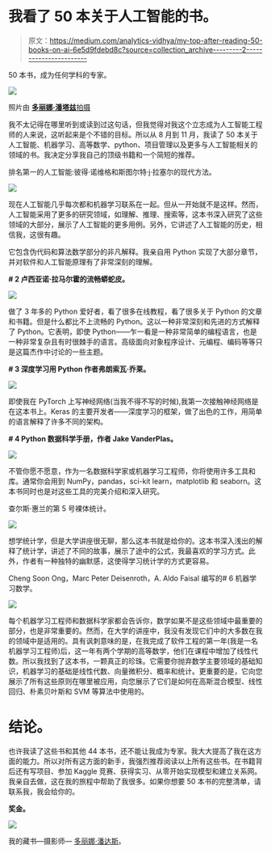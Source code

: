 # 我看了 50 本关于人工智能的书。

> 原文：<https://medium.com/analytics-vidhya/my-top-after-reading-50-books-on-ai-6e5d9fdebd8c?source=collection_archive---------2----------------------->

50 本书，成为任何学科的专家。

![](img/27f21f81994990292702b5ba5939c8e4.png)

照片由 [**多丽娜·潘塔兹**拍摄](https://www.facebook.com/dorinabucatari)

我不太记得在哪里听到或读到过这句话，但我觉得对我这个立志成为人工智能工程师的人来说，这听起来是个不错的目标。所以从 8 月到 11 月，我读了 50 本关于人工智能、机器学习、高等数学、python、项目管理以及更多与人工智能相关的领域的书。我决定分享我自己的顶级书籍和一个简短的推荐。

排名第一的人工智能:彼得·诺维格和斯图尔特·j·拉塞尔的现代方法。

![](img/69f949214eaaab7cbb71723d2e0282ca.png)

现在人工智能几乎每次都和机器学习联系在一起。但从一开始就不是这样。然而，人工智能采用了更多的研究领域，如理解、推理、搜索等，这本书深入研究了这些领域的大部分，展示了人工智能的更多用例。另外，它讲述了人工智能的历史，相信我，这很有趣。

它包含伪代码和算法数学部分的非凡解释。我亲自用 Python 实现了大部分章节，并对软件和人工智能原理有了非常深刻的理解。

**# 2 卢西亚诺·拉马尔霍的流畅蟒蛇皮。**

![](img/b4e94456f676d7d5fb9382cc1644210b.png)

做了 3 年多的 Python 爱好者，看了很多在线教程，看了很多关于 Python 的文章和书籍。但是什么都比不上流畅的 Python。这以一种非常深刻和先进的方式解释了 Python。它表明，即使 Python——乍一看是一种非常简单的编程语言，也是一种非常复杂且有时很棘手的语言。高级面向对象程序设计、元编程、编码等等只是这篇杰作中讨论的一些主题。

**# 3 深度学习用 Python 作者弗朗索瓦·乔莱。**

![](img/df8a2f1b36c4c91f29f1d0395f986cf4.png)

即使我在 PyTorch 上写神经网络(当我不得不写的时候),我第一次接触神经网络是在这本书上。Keras 的主要开发者——深度学习的框架，做了出色的工作，用简单的语言解释了许多不同的架构。

**# 4 Python 数据科学手册，作者 Jake VanderPlas。**

![](img/1a67851ded122464a8be675379719e0c.png)

不管你愿不愿意，作为一名数据科学家或机器学习工程师，你将使用许多工具和库。通常你会用到 NumPy，pandas，sci-kit learn，matplotlib 和 seaborn。这本书同时也是对这些工具的完美介绍和深入研究。

查尔斯·惠兰的第 5 号裸体统计。

![](img/cfe8803e38067f446b3e6d50443e2a47.png)

想学统计学，但是大学讲座很无聊，那么这本书就是给你的。这本书深入浅出的解释了统计学，讲述了不同的故事，展示了途中的公式，我最喜欢的学习方式。此外，作者有一种独特的幽默感，这使得学习统计学的方式更容易。

Cheng Soon Ong，Marc Peter Deisenroth，A. Aldo Faisal 编写的# 6 机器学习数学。

![](img/ddb046b18ce60de46fb9fbab6e47c387.png)

每个机器学习工程师和数据科学家都会告诉你，数学如果不是这些领域中最重要的部分，也是非常重要的。然而，在大学的讲座中，我没有发现它们中的大多数在我的领域中是适用的。具有讽刺意味的是，在我完成了软件工程的第一年(我是一名机器学习工程师)后，这一年有两个学期的高等数学，他们在课程中增加了线性代数。所以我找到了这本书，一颗真正的珍珠。它需要你抛弃数学主要领域的基础知识，机器学习的基础是线性代数、向量微积分、概率和统计。更重要的是，它向您展示了所有这些原则在哪里被应用，向您展示了它们是如何在高斯混合模型、线性回归、朴素贝叶斯和 SVM 等算法中使用的。

# 结论。

也许我读了这些书和其他 44 本书，还不能让我成为专家。我大大提高了我在这方面的能力。所以对所有这方面的新手，我强烈推荐阅读以上所有这些书。在书籍背后还有写项目、参加 Kaggle 竞赛、获得实习、从零开始实现模型和建立关系网。我亲自去做，这在我的旅程中帮助了我很多。如果你想要 50 本书的完整清单，请联系我，我会给你的。

**奖金。**

![](img/978b6054023cf69017f76b78b7d0490b.png)

我的藏书—摄影师— [多丽娜·潘达斯](https://www.facebook.com/dorinabucatari)。